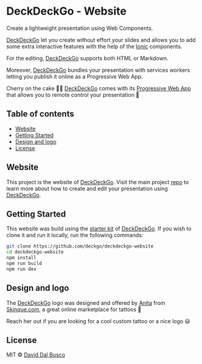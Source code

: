 # DeckDeckGo - Website

Create a lightweight presentation using Web Components.

[DeckDeckGo] let you create without effort your slides and allows you to add some extra interactive features with the help of the [Ionic](https://ionicframework.com) components.

For the editing, [DeckDeckGo] supports both HTML or Markdown.

Moreover, [DeckDeckGo] bundles your presentation with services workers letting you publish it online as a Progressive Web App.

Cherry on the cake 🍒🎂 [DeckDeckGo] comes with its [Progressive Web App](https://deckdeckgo.app) that allows you to remote control your presentation 🚀

## Table of contents

- [Website](#website)
- [Getting Started](#getting-started)
- [Design and logo](#design-and-logo)
- [License](#license)

## Website

This project is the website of [DeckDeckGo]. Visit the main project [repo](https://github.com/deckgo/deckdeckgo) to learn more about how to create and edit your presentation using [DeckDeckGo].

## Getting Started

This website was build using the [starter kit](https://github.com/deckgo/deckdeckgo-starter) of [DeckDeckGo]. If you wish to clone it and run it locally, run the following commands: 

```bash
git clone https://github.com/deckgo/deckdeckgo-website
cd deckdeckgo-website
npm install
npm run build
npm run dev
```

## Design and logo

The [DeckDeckGo] logo was designed and offered by [Anita](hello@skinque.com) from [Skinque.com](http://skinque.com), a great online marketplace for tattoos 🤘

Reach her out if you are looking for a cool custom tattoo or a nice logo 😃

## License

MIT © [David Dal Busco](mailto:david.dalbusco@outlook.com)

[DeckDeckGo]: https://deckdeckgo.com
